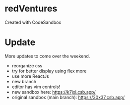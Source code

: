 # redVentures

Created with CodeSandbox

# Update

More updates to come over the weekend.

- reorganize css
- try for better display using flex more
- use more ReactJs
- new branch
- editor has vim controls!
- new sandbox here: https://k7jxl.csb.app/
- original sandbox (main branch): https://30x37.csb.app/

